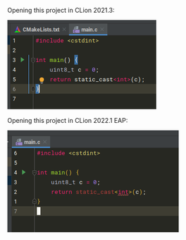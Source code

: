 Opening this project in CLion 2021.3:

![Code analysis working](CLion2021.3.png)

Opening this project in CLion 2022.1 EAP:

![Code analysis broken](CLion2022.1-eap.png)
